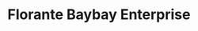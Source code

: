 ---
title: "Florante Baybay Enterprise"
url: /paniqui/florante-baybay-enterprise/
shop: Baustoffe
---